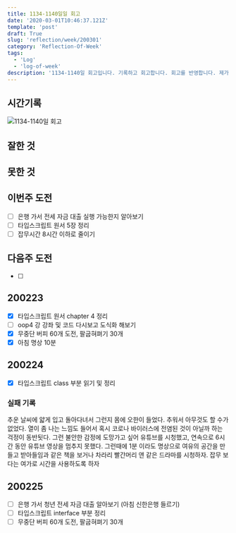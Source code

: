 ```yaml
---
title: 1134-1140일일 회고
date: '2020-03-01T10:46:37.121Z'
template: 'post'
draft: True
slug: 'reflection/week/200301'
category: 'Reflection-Of-Week'
tags:
  - 'Log'
  - 'log-of-week'
description: '1134-1140일 회고입니다. 기록하고 회고합니다. 회고를 반영합니다. 제가 자라는 방식입니다.'
---
```


## 시간기록

![1134-1140일 회고](https://imgur.com/.png)

## 잘한 것

## 못한 것

## 이번주 도전

- [ ] 은행 가서 전세 자금 대출 실행 가능한지 알아보기
- [ ] 타입스크립트 원서 5장 정리
- [ ] 잡무시간 8시간 이하로 줄이기

## 다음주 도전

- [ ]

## 200223

- [x] 타입스크립트 원서 chapter 4 정리
- [ ] oop4 강 강좌 및 코드 다시보고 도식화 해보기
- [x] 무중단 버피 60개 도전, 팔굽혀펴기 30개
- [x] 아침 명상 10분

## 200224

- [x] 타입스크립트 class 부분 읽기 및 정리

### 실패 기록

추운 날씨에 얇게 입고 돌아다녀서 그런지 몸에 오한이 들었다. 추워서 아무것도 할 수가 없었다. 열이 좀 나는 느낌도 들어서 혹시 코로나 바이러스에 전염된 것이 아닐까 하는 걱정이 동반됫다. 그런 불안한 감정에 도망가고 싶어 유튜브를 시청했고, 연속으로 6시간 동안 유튜브 영상을 멈추지 못했다. 그런때에 1분 이라도 명상으로 여유의 공간을 만들고 받아들임과 같은 책을 보거나 차라리 빨간머리 앤 같은 드라마를 시청하자. 잡무 보다는 여가로 시간을 사용하도록 하자

## 200225

- [ ] 은행 가서 청년 전세 자금 대출 알아보기 (아침 신한은행 들르기)
- [ ] 타입스크립트 interface 부분 정리
- [ ] 무중단 버피 60개 도전, 팔굽혀펴기 30개
